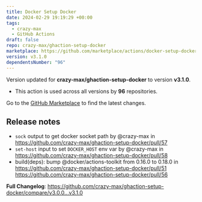 ```yaml
---
title: Docker Setup Docker
date: 2024-02-29 19:19:29 +00:00
tags:
  - crazy-max
  - GitHub Actions
draft: false
repo: crazy-max/ghaction-setup-docker
marketplace: https://github.com/marketplace/actions/docker-setup-docker
version: v3.1.0
dependentsNumber: "96"
---
```



Version updated for **crazy-max/ghaction-setup-docker** to version **v3.1.0**.
- This action is used across all versions by **96** repositories.

Go to the [GitHub Marketplace](https://github.com/marketplace/actions/docker-setup-docker) to find the latest changes.

## Release notes

* `sock` output to get docker socket path by @crazy-max in https://github.com/crazy-max/ghaction-setup-docker/pull/57
* `set-host` input to set `DOCKER_HOST` env var by @crazy-max in https://github.com/crazy-max/ghaction-setup-docker/pull/58
* build(deps): bump @docker/actions-toolkit from 0.16.0 to 0.18.0 in https://github.com/crazy-max/ghaction-setup-docker/pull/51 https://github.com/crazy-max/ghaction-setup-docker/pull/56

**Full Changelog**: https://github.com/crazy-max/ghaction-setup-docker/compare/v3.0.0...v3.1.0
